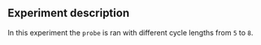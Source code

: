 ## Experiment description
In this experiment the `probe` is ran with different cycle lengths from `5` to `8`.